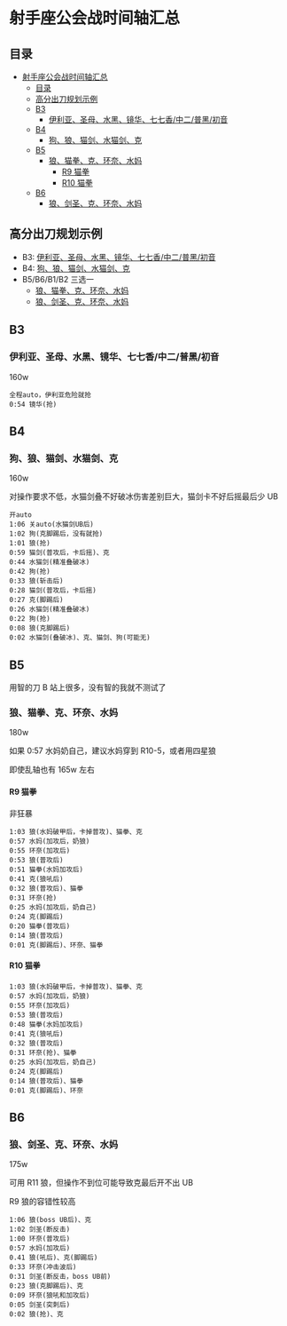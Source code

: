 # 射手座公会战时间轴汇总

## 目录

- [射手座公会战时间轴汇总](#射手座公会战时间轴汇总)
  - [目录](#目录)
  - [高分出刀规划示例](#高分出刀规划示例)
  - [B3](#b3)
    - [伊利亚、圣母、水黑、镜华、七七香/中二/普黑/初音](#伊利亚圣母水黑镜华七七香中二普黑初音)
  - [B4](#b4)
    - [狗、狼、猫剑、水猫剑、克](#狗狼猫剑水猫剑克)
  - [B5](#b5)
    - [狼、猫拳、克、环奈、水妈](#狼猫拳克环奈水妈)
      - [R9 猫拳](#r9-猫拳)
      - [R10 猫拳](#r10-猫拳)
  - [B6](#b6)
    - [狼、剑圣、克、环奈、水妈](#狼剑圣克环奈水妈)

## 高分出刀规划示例

- B3: [伊利亚、圣母、水黑、镜华、七七香/中二/普黑/初音](#伊利亚圣母水黑镜华七七香中二普黑初音)
- B4: [狗、狼、猫剑、水猫剑、克](#狗狼猫剑水猫剑克)
- B5/B6/B1/B2 三选一
  - [狼、猫拳、克、环奈、水妈](#狼猫拳克环奈水妈)
  - [狼、剑圣、克、环奈、水妈](#狼剑圣克环奈水妈)

## B3

### 伊利亚、圣母、水黑、镜华、七七香/中二/普黑/初音

160w

```
全程auto，伊利亚危险就抢
0:54 镜华(抢)
```

## B4

### 狗、狼、猫剑、水猫剑、克

160w

对操作要求不低，水猫剑叠不好破冰伤害差别巨大，猫剑卡不好后摇最后少 UB

```
开auto
1:06 关auto(水猫剑UB后)
1:02 狗(克脚踢后，没有就抢)
1:01 狼(抢)
0:59 猫剑(普攻后，卡后摇)、克
0:44 水猫剑(精准叠破冰)
0:42 狗(抢)
0:33 狼(斩击后)
0:28 猫剑(普攻后，卡后摇)
0:27 克(脚踢后)
0:26 水猫剑(精准叠破冰)
0:22 狗(抢)
0:08 狼(克脚踢后)
0:02 水猫剑(叠破冰)、克、猫剑、狗(可能无)
```

## B5

用智的刀 B 站上很多，没有智的我就不测试了

### 狼、猫拳、克、环奈、水妈

180w

如果 0:57 水妈奶自己，建议水妈穿到 R10-5，或者用四星狼

即使乱轴也有 165w 左右

#### R9 猫拳

非狂暴

```
1:03 狼(水妈破甲后，卡掉普攻)、猫拳、克
0:57 水妈(加攻后，奶狼)
0:55 环奈(加攻后)
0:53 狼(普攻后)
0:51 猫拳(水妈加攻后)
0:41 克(狼吼后)
0:32 狼(普攻后)、猫拳
0:31 环奈(抢)
0:25 水妈(加攻后，奶自己)
0:24 克(脚踢后)
0:20 猫拳(普攻后)
0:14 狼(普攻后)
0:01 克(脚踢后)、环奈、猫拳
```

#### R10 猫拳

```
1:03 狼(水妈破甲后，卡掉普攻)、猫拳、克
0:57 水妈(加攻后，奶狼)
0:55 环奈(加攻后)
0:53 狼(普攻后)
0:48 猫拳(水妈加攻后)
0:41 克(狼吼后)
0:32 狼(普攻后)
0:31 环奈(抢)、猫拳
0:25 水妈(加攻后，奶自己)
0:24 克(脚踢后)
0:14 狼(普攻后)、猫拳
0:01 克(脚踢后)、环奈
```

## B6

### 狼、剑圣、克、环奈、水妈

175w

可用 R11 狼，但操作不到位可能导致克最后开不出 UB

R9 狼的容错性较高

```
1:06 狼(boss UB后)、克
1:02 剑圣(断反击)
1:00 环奈(普攻后)
0:57 水妈(加攻后)
0.41 狼(吼后)、克(脚踢后)
0:33 环奈(冲击波后)
0:31 剑圣(断反击，boss UB前)
0:23 狼(克脚踢后)、克
0:09 环奈(狼吼和加攻后)
0:05 剑圣(突刺后)
0:02 狼(抢)、克
```
